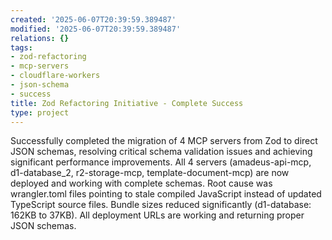 ```yaml
---
created: '2025-06-07T20:39:59.389487'
modified: '2025-06-07T20:39:59.389487'
relations: {}
tags:
- zod-refactoring
- mcp-servers
- cloudflare-workers
- json-schema
- success
title: Zod Refactoring Initiative - Complete Success
type: project
---
```


Successfully completed the migration of 4 MCP servers from Zod to direct JSON schemas, resolving critical schema validation issues and achieving significant performance improvements. All 4 servers (amadeus-api-mcp, d1-database_2, r2-storage-mcp, template-document-mcp) are now deployed and working with complete schemas. Root cause was wrangler.toml files pointing to stale compiled JavaScript instead of updated TypeScript source files. Bundle sizes reduced significantly (d1-database: 162KB to 37KB). All deployment URLs are working and returning proper JSON schemas.

